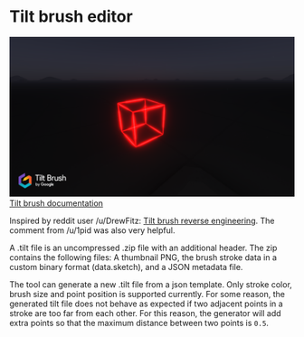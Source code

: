 # Tilt brush editor
![Example .tilt file made with this tool](cube_00.png)
[Tilt brush documentation](https://docs.google.com/document/d/11ZsHozYn9FnWG7y3s3WAyKIACfbfwb4PbaS8cZ_xjvo/preview)

Inspired by reddit user /u/DrewFitz: [Tilt brush reverse engineering](https://www.reddit.com/r/Vive/comments/4f7q7f/tilt_brush_save_file_reverseengineering_update/). The comment from /u/1pid was also very helpful.

A .tilt file is an uncompressed .zip file with an additional header. The zip contains the following files: A thumbnail PNG, the brush stroke data in a custom binary format (data.sketch), and a JSON metadata file.

The tool can generate a new .tilt file from a json template. Only stroke color, brush size and point position is supported currently. For some reason, the generated tilt file does not behave as expected if two adjacent points in a stroke are too far from each other. For this reason, the generator will add extra points so that the maximum distance between two points is `0.5`.

